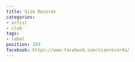 ```yaml
---
title: Size Records
categories:
- artist
- club
tags:
- label
position: 293
facebook: https://www.facebook.com/sizerecords/
---
```


